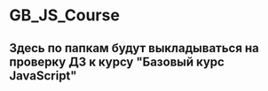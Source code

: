 # GB_JS_Course

Здесь по папкам будут выкладываться на проверку ДЗ к курсу "Базовый курс JavaScript"
----